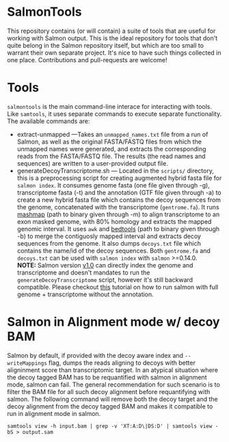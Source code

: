 # SalmonTools

This repository contains (or will contain) a suite of tools that are useful for working with Salmon output.  This is the ideal repository for tools that don't quite belong in the Salmon repository itself, but which are too small to warrant their own separate project.  It's nice to have such things collected in one place.  Contributions and pull-requests are welcome!

# Tools

`salmontools` is the main command-line interace for interacting with tools.  Like `samtools`, it uses separate commands to execute separate functionality.  The available commands are:

  * extract-unmapped &mdash;Takes an `unmapped_names.txt` file from a run of Salmon, as well as the original FASTA/FASTQ files from which the unmapped names were generated, and extracts the corresponding reads from the FASTA/FASTQ file.  The results (the read names and sequences) are written to a user-provided output file. 
  * generateDecoyTranscriptome.sh &mdash; Located in the `scripts/` directory, this is a preprocessing script for creating augmented hybrid fasta file for `salmon index`. It consumes genome fasta (one file given through -g), transcriptome fasta (-t) and the annotation (GTF file given through -a) to create a new hybrid fasta file which contains the decoy sequences from the genome, concatenated with the transcriptome (`gentrome.fa`). It runs [mashmap](https://github.com/marbl/MashMap) (path to binary given through -m) to align transcriptome to an exon masked genome, with 80% homology and extracts the mapped genomic interval. It uses `awk` and [bedtools](https://bedtools.readthedocs.io/en/latest/index.html) (path to binary given through -b) to merge the contiguosly mapped interval and extracts decoy sequences from the genome. It also dumps `decoys.txt` file which contains the name/id of the decoy sequences. Both `gentrome.fa` and `decoys.txt` can be used with `salmon index` with `salmon` >=0.14.0.  
  **NOTE:** Salmon version [v1.0](https://github.com/COMBINE-lab/salmon/releases/tag/v1.0.0) can directly index the genome and transcriptome and doesn't mandates to run the `generateDecoyTranscriptome` script, however it's still backward compatible. Please checkout [this](https://combine-lab.github.io/alevin-tutorial/2019/selective-alignment/) tutorial on how to run salmon with full genome + transcriptome without the annotation.

# Salmon in Alignment mode w/ decoy BAM

Salmon by default, if provided with the decoy aware index and `--writeMappings` flag, dumps the reads aligning to decoys with better aligninment score than transcriptomic target. In an atypical situation where the decoy tagged BAM has to be requantified with salmon in alignment mode, salmon can fail. The general recommendation for such scenario is to filter the BAM file for all such decoy alignment before requantifying with salmon. The following command will remove both the decoy target and the decoy alignment from the decoy tagged BAM and makes it compatible to run in alignment mode in salmon.
```
samtools view -h input.bam | grep -v 'XT:A:D\|DS:D' | samtools view -bS > output.sam
```
